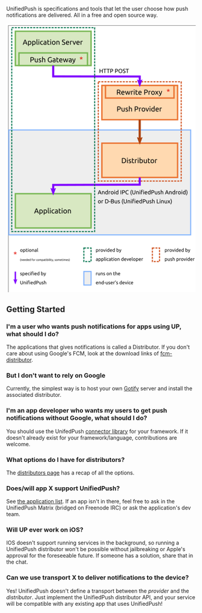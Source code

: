 UnifiedPush is specifications and tools that let the user choose how push notifications are delivered. All in a free and open source way.

![Diagram of the structure used by unifiedpush](/static/img/diagram.png)

## Getting Started

### I'm a user who wants push notifications for apps using UP, what should I do?

The applications that gives notifications is called a Distributor. If you don't care about using Google's FCM, look at the download links of [fcm-distributor](/users/distributors/fcm). 

### But I don't want to rely on Google

Currently, the simplest way is to host your own [Gotify](/users/distributors/gotify) server and install the associated distributor.

### I'm an app developer who wants my users to get push notifications without Google, what should I do?
You should use the UnifedPush [connector library](/developers/) for your framework. If it doesn't already exist for your framework/language, contributions are welcome.

### What options do I have for distributors?
The [distributors page](/users/distributors/) has a recap of all the options.

### Does/will app X support UnifiedPush?
See [the application list](users/apps). If an app isn't in there, feel free to ask in the UnifiedPush Matrix (bridged on Freenode IRC) or ask the application's dev team.

### Will UP ever work on iOS?
IOS doesn't support running services in the background, so running a UnifiedPush distributor won't be possible without jailbreaking or Apple's approval for the foreseeable future. If someone has a solution, share that in the chat.

### Can we use transport X to deliver notifications to the device?
Yes! UnifiedPush doesn't define a transport between the *provider* and the *distributor*. Just implement the UnifiedPush distributor API, and your service will be compatible with any existing app that uses UnifiedPush!


